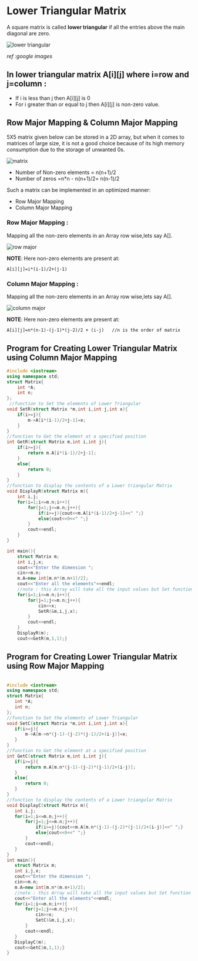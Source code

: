 # Lower Triangular Matrix

 A square matrix is called **lower triangular** if all the entries above the main diagonal are zero. 
 
 ![lower triangular](https://imgur.com/dNyIBpt.jpg)

 *ref :google images*

## In lower triangular matrix A[i][j] where i=row and j=column :
* If i is less than j then A[i][j] is 0
* For i greater than or equal to j then A[i][j] is non-zero value.

## Row Major Mapping & Column Major Mapping
  5X5 matrix given below can be stored in a 2D array, but when it comes to matrices of large size, it is not a good choice because of its high memory consumption due to the storage of unwanted 0s. 
 
![matrix](https://imgur.com/3UXFTdg.jpg)

- Number of Non-zero elements = n(n+1)/2
- Number of zeros =n*n - n(n+1)/2= n(n-1)/2

 Such a matrix can be implemented in an optimized manner:
- Row Major Mapping
-  Column Major Mapping
### **Row Major Mapping** :
Mapping all the non-zero elements in an Array row wise,lets say A[].

![row major](https://imgur.com/tLFJySY.jpg)

**NOTE**: Here non-zero elements are present at:
```
A[i][j]=i*(i-1)/2+(j-1)
```

### **Column Major Mapping** :
Mapping all the non-zero elements in an Array row wise,lets say A[].

![column major](https://imgur.com/6mgaXmq.jpg)

**NOTE**: Here non-zero elements are present at:
```
A[i][j]=n*(n-1)-(j-1)*(j-2)/2 + (i-j)   //n is the order of matrix
```

## Program for Creating Lower Triangular Matrix using Column Major Mapping
```cpp
#include <iostream>
using namespace std;
struct Matrix{
    int *A;
    int n;
};
 //function to Set the elements of Lower Triangular 
void SetR(struct Matrix *m,int i,int j,int x){   
    if(i>=j){ 
        m->A[i*(i-1)/2+j-1]=x;
    }
}
//function to Get the element at a specified position
int GetR(struct Matrix m,int i,int j){       
    if(i>=j){
        return m.A[i*(i-1)/2+j-1];
    }
    else{
        return 0;
    }
}
//function to display the contents of a Lower triangular Matrix
void DisplayR(struct Matrix m){          
    int i,j;
    for(i=1;i<=m.n;i++){
        for(j=1;j<=m.n;j++){
            if(i>=j){cout<<m.A[i*(i-1)/2+j-1]<<" ";}
            else{cout<<0<<" ";}
        }
        cout<<endl;
    }
}

int main(){
    struct Matrix m;
    int i,j,x;
    cout<<"Enter the dimension ";
    cin>>m.n;
    m.A=new int[m.n*(m.n+1)/2];
    cout<<"Enter all the elements"<<endl;
    //note : this Array will take all the input values but Set function will set the values at required index to only at the lower part of the matrix and Display funciton will display the upper part values of matrix as 0.
    for(i=1;i<=m.n;i++){
        for(j=1;j<=m.n;j++){
            cin>>x;
            SetR(&m,i,j,x);
        }
        cout<<endl;
    }
    DisplayR(m);
    cout<<GetR(m,1,1);}

```   
## Program for Creating Lower Triangular Matrix using Row Major Mapping
 ```cpp    
    
#include <iostream>
using namespace std;
struct Matrix{
    int *A;
    int n;
};
 //function to Set the elements of Lower Triangular    
void SetC(struct Matrix *m,int i,int j,int x){  
    if(i>=j){
        m->A[m->n*(j-1)-(j-2)*(j-1)/2+(i-j)]=x;
    }
}
//function to Get the element at a specified position
int GetC(struct Matrix m,int i,int j){           
    if(i>=j){
        return m.A[m.n*(j-1)-(j-2)*(j-1)/2+(i-j)];
    }
    else{
        return 0;
    }
}
//function to display the contents of a Lower triangular Matrix
void DisplayC(struct Matrix m){           
    int i,j;
    for(i=1;i<=m.n;j++){
        for(j=1;j<=m.n;j++){
            if(i>=j){cout<<m.A[m.n*(j-1)-(j-2)*(j-1)/2+(i-j)]<<" ";}
            else{cout<<0<<" ";}
        }
        cout<<endl;
    }
}
int main(){
    struct Matrix m;
    int i,j,x;
    cout<<"Enter the dimension ";
    cin>>m.n;
    m.A=new int[m.n*(m.n+1)/2];
    //note : this Array will take all the input values but Set function will set the values at required index only at the upper part of the matrix and Display funciton will display the lower part values of matrix as 0.
    cout<<"Enter all the elements"<<endl;
    for(i=1;i<=m.n;i++){
        for(j=1;j<=m.n;j++){
            cin>>x;
            SetC(&m,i,j,x);
        }
        cout<<endl;
    }
    DisplayC(m);
    cout<<GetC(m,1,1);}
}
```


